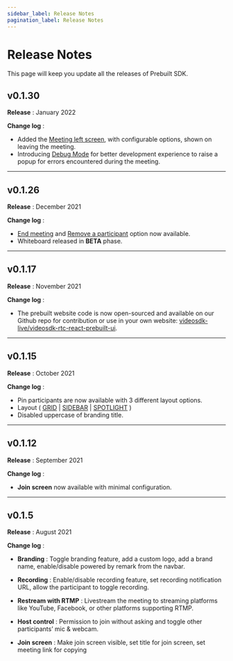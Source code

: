 ```yaml
---
sidebar_label: Release Notes
pagination_label: Release Notes
---
```


# Release Notes

This page will keep you update all the releases of Prebuilt SDK.

## v0.1.30

**Release** : January 2022

**Change log** :

- Added the [Meeting left screen](https://docs.videosdk.live/prebuilt/0.1.x/guide/prebuilt-video-and-audio-calling/features/left-screen), with configurable options, shown on leaving the meeting.
- Introducing [Debug Mode](https://docs.videosdk.live/prebuilt/0.1.x/guide/prebuilt-video-and-audio-calling/features/debug-mode) for better development experience to raise a popup for errors encountered during the meeting.

---

## v0.1.26

**Release** : December 2021

**Change log** :

- [End meeting](https://docs.videosdk.live/prebuilt/0.1.x/guide/prebuilt-video-and-audio-calling/features/end-meeting) and [Remove a participant](https://docs.videosdk.live/prebuilt/0.1.x/guide/prebuilt-video-and-audio-calling/features/remove-participant) option now available.
- Whiteboard released in **BETA** phase.

---

## v0.1.17

**Release** : November 2021

**Change log** :

- The prebuilt website code is now open-sourced and available on our Github repo for contribution or use in your own website: [videosdk-live/videosdk-rtc-react-prebuilt-ui](https://github.com/videosdk-live/videosdk-rtc-react-prebuilt-ui).

---

## v0.1.15

**Release** : October 2021

**Change log** :

- Pin participants are now available with 3 different layout options.
- Layout ( [GRID](https://docs.videosdk.live/prebuilt/0.1.x/guide/prebuilt-video-and-audio-calling/features/pin-participants#1-grid-layout) | [SIDEBAR](https://docs.videosdk.live/prebuilt/0.1.x/guide/prebuilt-video-and-audio-calling/features/pin-participants#2-sidebar-layout) | [SPOTLIGHT](https://docs.videosdk.live/prebuilt/0.1.x/guide/prebuilt-video-and-audio-calling/features/pin-participants#3-spotlight-layout) )
- Disabled uppercase of branding title.

---

## v0.1.12

**Release** : September 2021

**Change log** :

- **Join screen** now available with minimal configuration.

---

## v0.1.5

**Release** : August 2021

**Change log** :

- **Branding** : Toggle branding feature, add a custom logo, add a brand name, enable/disable powered by remark from the navbar.

- **Recording** : Enable/disable recording feature, set recording notification URL, allow the participant to toggle recording.

- **Restream with RTMP** : Livestream the meeting to streaming platforms like YouTube, Facebook, or other platforms supporting RTMP.

- **Host control** : Permission to join without asking and toggle other participants’ mic & webcam.

- **Join screen** : Make join screen visible, set title for join screen, set meeting link for copying

